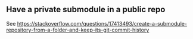 ## Have a private submodule in a public repo

See https://stackoverflow.com/questions/17413493/create-a-submodule-repository-from-a-folder-and-keep-its-git-commit-history
